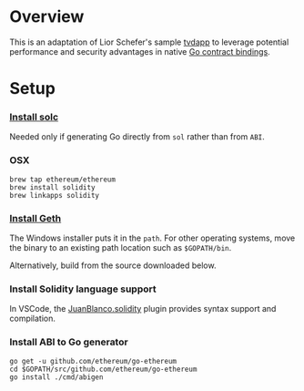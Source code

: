 # Overview
This is an adaptation of Lior Schefer's sample [tvdapp](https://github.com/liors/tvdapp) to leverage
potential performance and security advantages in native [Go contract bindings](https://github.com/ethereum/go-ethereum/wiki/Native-DApps:-Go-bindings-to-Ethereum-contracts).

# Setup

### [Install solc](https://github.com/ethereum/solidity/releases)
Needed only if generating Go directly from `sol` rather than from `ABI`.

### OSX
```
brew tap ethereum/ethereum
brew install solidity
brew linkapps solidity
```

### [Install Geth](https://ethereum.github.io/go-ethereum/downloads/)
The Windows installer puts it in the `path`. For other operating systems, move the binary to an existing path location such as `$GOPATH/bin`.

Alternatively, build from the source downloaded below.

### Install Solidity language support
In VSCode, the [JuanBlanco.solidity](https://marketplace.visualstudio.com/items?itemName=JuanBlanco.solidity) plugin provides syntax support and compilation.

### Install ABI to Go generator

```
go get -u github.com/ethereum/go-ethereum
cd $GOPATH/src/github.com/ethereum/go-ethereum
go install ./cmd/abigen
```
